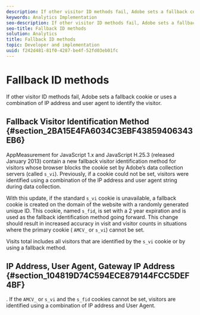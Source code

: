 ```yaml
---
description: If other visitor ID methods fail, Adobe sets a fallback cookie or uses a combination of IP address and user agent to identify the visitor.
keywords: Analytics Implementation
seo-description: If other visitor ID methods fail, Adobe sets a fallback cookie or uses a combination of IP address and user agent to identify the visitor.
seo-title: Fallback ID methods
solution: Analytics
title: Fallback ID methods
topic: Developer and implementation
uuid: f242d481-81f0-4287-be4f-52fd03eb01fc
---
```


# Fallback ID methods

If other visitor ID methods fail, Adobe sets a fallback cookie or uses a combination of IP address and user agent to identify the visitor.

## Fallback Visitor Identification Method {#section_2BA15E4FA6034C3EBF43859406343EB6}

AppMeasurement for JavaScript 1.x and JavaScript H.25.3 (released January 2013) contain a new fallback visitor identification method for visitors whose browser blocks the cookie set by Adobe’s data collection servers (called `s_vi`). Previously, if a cookie could not be set, visitors were identified using a combination of the IP address and user agent string during data collection.

With this update, if the standard `s_vi` cookie is unavailable, a fallback cookie is created on the domain of the website with a randomly generated unique ID. This cookie, named `s_fid`, is set with a 2 year expiration and is used as the fallback identification method going forward. This change should result in increased accuracy in visit and visitor counts in situations where the primary cookie ( `AMCV_` or `s_vi`) cannot be set.

Visits total includes all visitors that are identified by the `s_vi` cookie or by using a fallback method.

## IP Address, User Agent, Gateway IP Address {#section_104819D74C594ECE879144FCC5DEF4BF}

. If the `AMCV_` or `s_vi` and the `s_fid` cookies cannot be set, visitors are identified using a combination of IP address and User Agent. 
